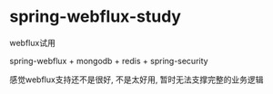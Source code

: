 # spring-webflux-study
webflux试用

spring-webflux + mongodb + redis + spring-security

感觉webflux支持还不是很好, 不是太好用, 暂时无法支撑完整的业务逻辑
